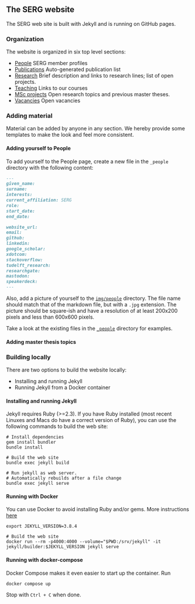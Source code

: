 ## The SERG website

The SERG web site is built with Jekyll and is running on GitHub pages.

### Organization

The website is organized in six top level sections:

* [People](people.md) SERG member profiles
* [Publications](publications.md) Auto-generated publication list
* [Research](research.md) Brief description and links to research lines; list
of open projects.
* [Teaching](teaching.md) Links to our courses
* [MSc projects](msc-projects.md) Open research topics and previous master
  theses.
* [Vacancies](vacancies.md) Open vacancies

### Adding material

Material can be added by anyone in any section. We hereby provide some
templates to make the look and feel more consistent.

#### Adding yourself to People
To add yourself to the People page, create a new file in the `_people` directory with the following content:

```markdown
---
given_name:
surname:
interests:
current_affiliation: SERG
role:
start_date:
end_date:

website_url:
email:
github:
linkedin:
google_scholar:
xdotcom:
stackoverflow:
tudelft_research:
researchgate:
mastodon:
speakerdeck:
---
```

Also, add a picture of yourself to the [`img/people`](./img/people) directory.
The file name should match that of the markdown file, but with a `.jpg` extension.
The picture should be square-ish and have a resolution of at least 200x200 pixels and less than 600x600 pixels.

Take a look at the existing files in the [`_people`](./_people) directory for examples.

#### Adding master thesis topics

### Building locally

There are two options to build the website locally:

* Installing and running Jekyll
* Running Jekyll from a Docker container

#### Installing and running Jekyll

Jekyll requires Ruby (>=2.3). If you have Ruby installed (most recent Linuxes
and Macs do have a correct version of Ruby), you can use the following commands
to build the web site:

```shell
# Install dependencies
gem install bundler
bundle install

# Build the web site
bundle exec jekyll build

# Run jekyll as web server.
# Automatically rebuilds after a file change
bundle exec jekyll serve
```

#### Running with Docker

You can use Docker to avoid installing Ruby and/or gems. More instructions
[here](https://github.com/envygeeks/jekyll-docker/blob/master/README.md)

```shell
export JEKYLL_VERSION=3.8.4

# Build the web site
docker run --rm -p4000:4000 --volume="$PWD:/srv/jekyll" -it jekyll/builder:$JEKYLL_VERSION jekyll serve
```

#### Running with docker-compose

Docker Compose makes it even easier to start up the container. Run 

```shell
docker compose up
``` 
Stop with `Ctrl + C` when done.
